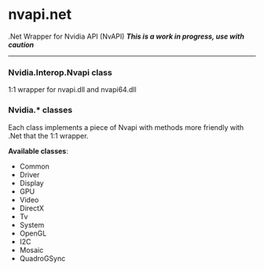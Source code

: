 # nvapi.net
.Net Wrapper for Nvidia API (NvAPI)
***This is a work in progress, use with caution***

---

### Nvidia.Interop.Nvapi class ###
1:1 wrapper for nvapi.dll and nvapi64.dll

### Nvidia.* classes ###
Each class implements a piece of Nvapi with methods more friendly with .Net that the 1:1 wrapper.

**Available classes**:
- Common
- Driver
- Display
- GPU
- Video
- DirectX
- Tv
- System
- OpenGL
- I2C
- Mosaic
- QuadroGSync
